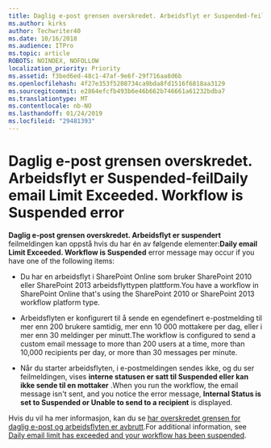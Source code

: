 ```yaml
---
title: Daglig e-post grensen overskredet. Arbeidsflyt er Suspended-feil
ms.author: kirks
author: Techwriter40
ms.date: 10/16/2018
ms.audience: ITPro
ms.topic: article
ROBOTS: NOINDEX, NOFOLLOW
localization_priority: Priority
ms.assetid: f3bed6ed-48c1-47af-9e6f-29f716aa8d6b
ms.openlocfilehash: 4f27e353f5208734ca9bda8fd1516f6818aa3129
ms.sourcegitcommit: e2864efcfb493b6e46b662b746661a61232bdba7
ms.translationtype: MT
ms.contentlocale: nb-NO
ms.lasthandoff: 01/24/2019
ms.locfileid: "29481393"
---
```

# <a name="daily-email-limit-exceeded-workflow-is-suspended-error"></a><span data-ttu-id="11275-p102">Daglig e-post grensen overskredet. Arbeidsflyt er Suspended-feil</span><span class="sxs-lookup"><span data-stu-id="11275-p102">Daily email Limit Exceeded. Workflow is Suspended error</span></span>

 <span data-ttu-id="11275-105">**Daglig e-post grensen overskredet. Arbeidsflyt er suspendert** feilmeldingen kan oppstå hvis du har én av følgende elementer:</span><span class="sxs-lookup"><span data-stu-id="11275-105">**Daily email Limit Exceeded. Workflow is Suspended** error message may occur if you have one of the following items:</span></span> 
  
- <span data-ttu-id="11275-106">Du har en arbeidsflyt i SharePoint Online som bruker SharePoint 2010 eller SharePoint 2013 arbeidsflyttypen plattform.</span><span class="sxs-lookup"><span data-stu-id="11275-106">You have a workflow in SharePoint Online that's using the SharePoint 2010 or SharePoint 2013 workflow platform type.</span></span>
    
- <span data-ttu-id="11275-107">Arbeidsflyten er konfigurert til å sende en egendefinert e-postmelding til mer enn 200 brukere samtidig, mer enn 10 000 mottakere per dag, eller i mer enn 30 meldinger per minutt.</span><span class="sxs-lookup"><span data-stu-id="11275-107">The workflow is configured to send a custom email message to more than 200 users at a time, more than 10,000 recipients per day, or more than 30 messages per minute.</span></span>
    
- <span data-ttu-id="11275-108">Når du starter arbeidsflyten, i e-postmeldingen sendes ikke, og du ser feilmeldingen, vises **interne statusen er satt til Suspended eller kan ikke sende til en mottaker** .</span><span class="sxs-lookup"><span data-stu-id="11275-108">When you run the workflow, the email message isn't sent, and you notice the error message, **Internal Status is set to Suspended or Unable to send to a recipient** is displayed.</span></span> 
    
<span data-ttu-id="11275-109">Hvis du vil ha mer informasjon, kan du se [har overskredet grensen for daglig e-post og arbeidsflyten er avbrutt](https://go.microsoft.com/fwlink/?Linkid=2031137).</span><span class="sxs-lookup"><span data-stu-id="11275-109">For additional information, see [Daily email limit has exceeded and your workflow has been suspended](https://go.microsoft.com/fwlink/?Linkid=2031137).</span></span>
  
